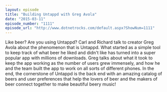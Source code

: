 ```yaml
---
layout: episode
title: "Building Untappd with Greg Avola"
date: "2015-03-11"
episode_number: "1111"
episode_url: "http://www.dotnetrocks.com/default.aspx?ShowNum=1111"
---
```


Like beer? Are you using Untappd? Carl and Richard talk to creator Greg Avola about the phenomenon that is Untappd. What started as a simple tool to keep track of what beer he liked and didn't like has turned into a super popular app with millions of downloads. Greg talks about what it took to keep the app working as the number of users grew immensely, and how he and the team built the app to work on all sorts of different phones. In the end, the cornerstone of Untappd is the back end with an amazing catalog of beers and user preferences that help the lovers of beer and the makers of beer connect together to make beautiful beery music!

